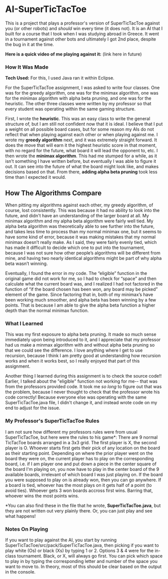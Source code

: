 # AI-SuperTicTacToe

This is a project that plays a professor's version of SuperTicTacToe against you (or other robots) and *should* win every time (it does not). It is an AI that I built for a course that I took when I was studying abroad in Greece. It went in a tournament against other bots and ultimately I got 2nd place, despite the bug in it at the time. 

**Here is a quick video of me playing against it:** (link here in future)

### How It Was Made

**Tech Used:** For this, I used Java ran it within Eclipse. 

For the SuperTicTacToe assignment, I was asked to write four classes. One was for the greedy
algorithm, one was for the minimax algorithm, one was for the minimax algorithm with alpha
beta pruning, and one was for the heuristic. The other three classes were written by my professor so that every student was operating within the same gaming structure.

First, I wrote the **heuristic**. This was an easy class to write the general structure of, but I
am still not confident now that it is ideal. I believe that I put a weight on all possible board cases, but
for some reason my AIs do not reflect that when playing against each other or when playing
against me. I wrote my **greedy algorithm** next, and it was extremely straight forward. It does the
move that will earn it the highest heuristic score in that moment, with no regard for the future,
what board it will lead the opponent to, etc. I then wrote the **minimax
algorithm**. This had me stumped for a while, as it isn’t something I have written before, but
eventually I was able to figure it out. It can see into the future of what the board might look like,
and makes decisions based on that. From there, **adding alpha beta pruning** took less time than I expected it would.

## How The Algorithms Compare

When pitting my algorithms against each other, my greedy algorithm, of course, lost
consistently. This was because it had no ability to look into the future, and didn't have an understanding of the larger
board at all. My minimax algorithm and my alpha beta algorithm were fairly well tied. My alpha beta algorithm was
theoretically able to see further into the future, and takes less time to process than my normal
minimax one, but it seems to have some kind of error, because it was making mistakes that my
normal minimax doesn’t really make. As I said, they were fairly evenly tied, which has made it
difficult to decide which one to put into the tournament, because I was not sure how other
people’s algorithms will be different from mine, and having two nearly identical algorithms
might be part of why alpha beta wasn’t winning.

Eventually, I found the error in my code. The “eligible” function in the original
game did not work for me, so I had to check for “space” and then calculate what the current
board was, and I realized I had not factored in the function of “if the board chosen has been won,
any board may be picked” element of the game. Since factoring that in, both of my minimax’s
have been working much smoother, and alpha beta has been winning by a few points. That is
because I am able to give the alpha beta function a higher depth than the normal minimax
function.

### What I Learned

This was my first exposure to alpha beta pruning. It made so much sense immediately upon being introduced to it, and I appreciate that my professor had us make a minmax algorithm with and without alpha beta pruning so that we could see the difference. I love anything where I get to use recursion, because I think I am pretty good at understanding how recursion works and when it works best, so I really enjoyed that part of this assignment. 

Another thing I learned during this assignment is to check the source code!! Earlier, I talked about the "eligible" function not working for me-- that was from the professors provided code. It took me *so long* to figure out that was the problem, because I never thought to check that the professor wrote his code correctly! Because everyone else was operating with the same SuperTicTacToe.java file, I didn't change it, and instead wrote code on my end to adjust for the issue. 

### My Professor's SuperTicTacToe Rules

I am not sure how different my professors rules were from usual SuperTicTacToe, but here were the rules to his game*:
There are 9 normal TicTacToe boards arranged in a 3x3 grid. 
The first player is X, the second player is O. 
Whoever starts first gets their pick of any location on the board as their starting point. 
Depending on where the prior player went on the board they were on, the current player has to play on the corresponding board, i.e. if I am player one and put down a piece in the center square of the board I'm playing on, you now have to play in the center board of the 9 available boards, irrelevant of which board I was just playing on. 
If the board you were supposed to play on is already won, then you can go anywhere. 
If a board is tied, whoever has the most plays on it gets half of a point (to avoid ties).
Whoever gets 3 won boards accross first wins. 
Barring that, whoever wins the most points wins. 

*You can also find these in the file that he wrote, **SuperTicTacToe.java**, but they are not written out very plainly there. Or, you can just play and see what happens!

### Notes On Playing 

If you want to play against the AI, you start by running SuperTicTacToe/src/pack/SuperTicTacToe.java, then picking if you want to play white (Os) or black (Xs) by typing 1 or 2. Options 3 & 4 were for the in-class tournament. Black, or X, will always go first. You can pick which space to play in by typing the corresponding letter and number of the space you want to move to. In theory, most of this should be clear based on the output in the console. 
